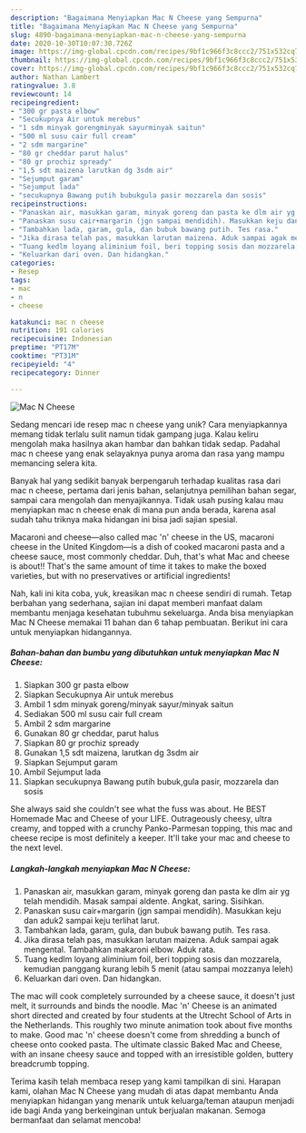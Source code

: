 ```yaml
---
description: "Bagaimana Menyiapkan Mac N Cheese yang Sempurna"
title: "Bagaimana Menyiapkan Mac N Cheese yang Sempurna"
slug: 4890-bagaimana-menyiapkan-mac-n-cheese-yang-sempurna
date: 2020-10-30T10:07:30.726Z
image: https://img-global.cpcdn.com/recipes/9bf1c966f3c8ccc2/751x532cq70/mac-n-cheese-foto-resep-utama.jpg
thumbnail: https://img-global.cpcdn.com/recipes/9bf1c966f3c8ccc2/751x532cq70/mac-n-cheese-foto-resep-utama.jpg
cover: https://img-global.cpcdn.com/recipes/9bf1c966f3c8ccc2/751x532cq70/mac-n-cheese-foto-resep-utama.jpg
author: Nathan Lambert
ratingvalue: 3.8
reviewcount: 14
recipeingredient:
- "300 gr pasta elbow"
- "Secukupnya Air untuk merebus"
- "1 sdm minyak gorengminyak sayurminyak saitun"
- "500 ml susu cair full cream"
- "2 sdm margarine"
- "80 gr cheddar parut halus"
- "80 gr prochiz spready"
- "1,5 sdt maizena larutkan dg 3sdm air"
- "Sejumput garam"
- "Sejumput lada"
- "secukupnya Bawang putih bubukgula pasir mozzarela dan sosis"
recipeinstructions:
- "Panaskan air, masukkan garam, minyak goreng dan pasta ke dlm air yg telah mendidih. Masak sampai aldente. Angkat, saring. Sisihkan."
- "Panaskan susu cair+margarin (jgn sampai mendidih). Masukkan keju dan aduk2 sampai keju terlihat larut."
- "Tambahkan lada, garam, gula, dan bubuk bawang putih. Tes rasa."
- "Jika dirasa telah pas, masukkan larutan maizena. Aduk sampai agak mengental. Tambahkan makaroni elbow. Aduk rata."
- "Tuang kedlm loyang aliminium foil, beri topping sosis dan mozzarela, kemudian panggang kurang lebih 5 menit (atau sampai mozzanya leleh)"
- "Keluarkan dari oven. Dan hidangkan."
categories:
- Resep
tags:
- mac
- n
- cheese

katakunci: mac n cheese 
nutrition: 191 calories
recipecuisine: Indonesian
preptime: "PT17M"
cooktime: "PT31M"
recipeyield: "4"
recipecategory: Dinner

---
```



![Mac N Cheese](https://img-global.cpcdn.com/recipes/9bf1c966f3c8ccc2/751x532cq70/mac-n-cheese-foto-resep-utama.jpg)

Sedang mencari ide resep mac n cheese yang unik? Cara menyiapkannya memang tidak terlalu sulit namun tidak gampang juga. Kalau keliru mengolah maka hasilnya akan hambar dan bahkan tidak sedap. Padahal mac n cheese yang enak selayaknya punya aroma dan rasa yang mampu memancing selera kita.

Banyak hal yang sedikit banyak berpengaruh terhadap kualitas rasa dari mac n cheese, pertama dari jenis bahan, selanjutnya pemilihan bahan segar, sampai cara mengolah dan menyajikannya. Tidak usah pusing kalau mau menyiapkan mac n cheese enak di mana pun anda berada, karena asal sudah tahu triknya maka hidangan ini bisa jadi sajian spesial.

Macaroni and cheese—also called mac &#39;n&#39; cheese in the US, macaroni cheese in the United Kingdom—is a dish of cooked macaroni pasta and a cheese sauce, most commonly cheddar. Duh, that&#39;s what Mac and cheese is about!! That&#39;s the same amount of time it takes to make the boxed varieties, but with no preservatives or artificial ingredients!


Nah, kali ini kita coba, yuk, kreasikan mac n cheese sendiri di rumah. Tetap berbahan yang sederhana, sajian ini dapat memberi manfaat dalam membantu menjaga kesehatan tubuhmu sekeluarga. Anda bisa menyiapkan Mac N Cheese memakai 11 bahan dan 6 tahap pembuatan. Berikut ini cara untuk menyiapkan hidangannya.

<!--inarticleads1-->

##### Bahan-bahan dan bumbu yang dibutuhkan untuk menyiapkan Mac N Cheese:

1. Siapkan 300 gr pasta elbow
1. Siapkan Secukupnya Air untuk merebus
1. Ambil 1 sdm minyak goreng/minyak sayur/minyak saitun
1. Sediakan 500 ml susu cair full cream
1. Ambil 2 sdm margarine
1. Gunakan 80 gr cheddar, parut halus
1. Siapkan 80 gr prochiz spready
1. Gunakan 1,5 sdt maizena, larutkan dg 3sdm air
1. Siapkan Sejumput garam
1. Ambil Sejumput lada
1. Siapkan secukupnya Bawang putih bubuk,gula pasir, mozzarela dan sosis


She always said she couldn&#39;t see what the fuss was about. He BEST Homemade Mac and Cheese of your LIFE. Outrageously cheesy, ultra creamy, and topped with a crunchy Panko-Parmesan topping, this mac and cheese recipe is most definitely a keeper. It&#39;ll take your mac and cheese to the next level. 

<!--inarticleads2-->

##### Langkah-langkah menyiapkan Mac N Cheese:

1. Panaskan air, masukkan garam, minyak goreng dan pasta ke dlm air yg telah mendidih. Masak sampai aldente. Angkat, saring. Sisihkan.
1. Panaskan susu cair+margarin (jgn sampai mendidih). Masukkan keju dan aduk2 sampai keju terlihat larut.
1. Tambahkan lada, garam, gula, dan bubuk bawang putih. Tes rasa.
1. Jika dirasa telah pas, masukkan larutan maizena. Aduk sampai agak mengental. Tambahkan makaroni elbow. Aduk rata.
1. Tuang kedlm loyang aliminium foil, beri topping sosis dan mozzarela, kemudian panggang kurang lebih 5 menit (atau sampai mozzanya leleh)
1. Keluarkan dari oven. Dan hidangkan.


The mac will cook completely surrounded by a cheese sauce, it doesn&#39;t just melt, it surrounds and binds the noodle. Mac &#39;n&#39; Cheese is an animated short directed and created by four students at the Utrecht School of Arts in the Netherlands. This roughly two minute animation took about five months to make. Good mac &#39;n&#39; cheese doesn&#39;t come from shredding a bunch of cheese onto cooked pasta. The ultimate classic Baked Mac and Cheese, with an insane cheesy sauce and topped with an irresistible golden, buttery breadcrumb topping. 

Terima kasih telah membaca resep yang kami tampilkan di sini. Harapan kami, olahan Mac N Cheese yang mudah di atas dapat membantu Anda menyiapkan hidangan yang menarik untuk keluarga/teman ataupun menjadi ide bagi Anda yang berkeinginan untuk berjualan makanan. Semoga bermanfaat dan selamat mencoba!
